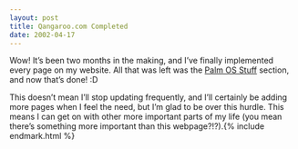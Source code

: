 ```yaml
---
layout: post
title: Qangaroo.com Completed
date: 2002-04-17
---
```


Wow! It’s been two months in the making, and I’ve finally implemented every page on my website. All that was left was the [Palm OS Stuff](/palm) section, and now that’s done! :D

This doesn’t mean I’ll stop updating frequently, and I’ll certainly be adding more pages when I feel the need, but I’m glad to be over this hurdle. This means I can get on with other more important parts of my life (you mean there’s something more important than this webpage?!?).{% include endmark.html %}